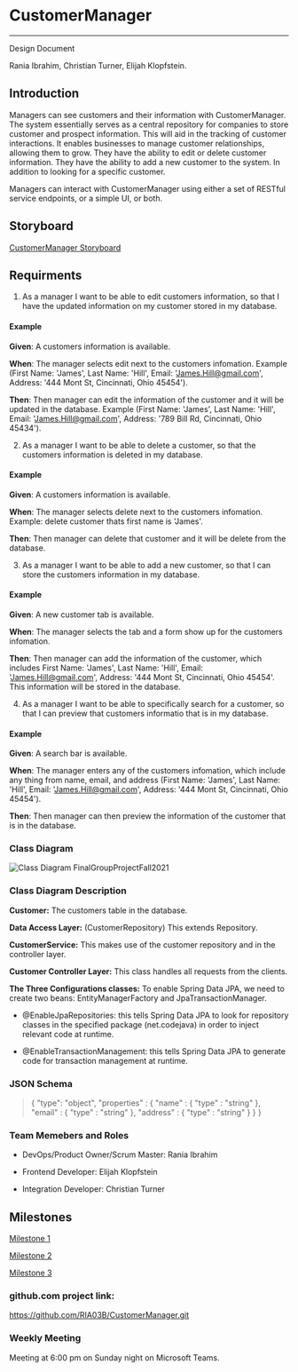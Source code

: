# CustomerManager  
---  

Design Document  

Rania Ibrahim, Christian Turner, Elijah Klopfstein.  

## Introduction  

Managers can see customers and their information with CustomerManager. The system essentially serves as a central repository for companies to store customer and prospect information. This will aid in the tracking of customer interactions. It enables businesses to manage customer relationships, allowing them to grow. They have the ability to edit or delete customer information. They have the ability to add a new customer to the system. In addition to looking for a specific customer.

Managers can interact with CustomerManager using either a set of RESTful service endpoints, or a simple UI, or both.

## Storyboard  
[CustomerManager Storyboard](https://1drv.ms/p/s!Anzr06X31ysqi3jYjLcyFBEfi_WZ?e=W1Ker9)  

## Requirments  

1.  As a manager I want to be able to edit customers information, so that I have the updated information on my customer stored in my database.  

#### Example  

**Given**: A customers information is available.

**When**: The manager selects edit next to the customers infomation. Example (First Name: 'James', Last Name: 'Hill', Email: 'James.Hill@gmail.com', Address: '444 Mont St, Cincinnati, Ohio 45454'). 

**Then**: Then manager can edit the information of the customer and it will be updated in the database. Example (First Name: 'James', Last Name: 'Hill', Email: 'James.Hill@gmail.com', Address: '789 Bill Rd, Cincinnati, Ohio 45434').      


2.  As a manager I want to be able to delete a customer, so that the customers information is deleted in my database.  

#### Example  

**Given**: A customers information is available.

**When**: The manager selects delete next to the customers infomation. Example: delete customer thats first name is 'James'.

**Then**: Then manager can delete that customer and it will be delete from the database.      

3.  As a manager I want to be able to add a new customer, so that I can store the customers information in my database.  

#### Example  

**Given**: A new customer tab is available.

**When**: The manager selects the tab and a form show up for the customers infomation.  

**Then**: Then manager can add the information of the customer, which includes First Name: 'James', Last Name: 'Hill', Email: 'James.Hill@gmail.com', Address: '444 Mont St, Cincinnati, Ohio 45454'. This information will be stored in the database.      

4.  As a manager I want to be able to specifically search for a customer, so that I can preview that customers informatio that is in my database.  

#### Example  

**Given**: A search bar is available.

**When**: The manager enters any of the customers infomation, which include any thing from name, email, and address (First Name: 'James', Last Name: 'Hill', Email: 'James.Hill@gmail.com', Address: '444 Mont St, Cincinnati, Ohio 45454'). 

**Then**: Then manager can then preview the information of the customer that is in the database.      


  

### Class Diagram  

![Class Diagram FinalGroupProjectFall2021](https://user-images.githubusercontent.com/56984616/130507729-afd2e2b6-9df0-4451-970d-b70a570d07cd.JPG)  

### Class Diagram Description  

**Customer:**  The customers table in the database.  

**Data Access Layer:**  (CustomerRepository) This extends Repository.  

**CustomerService:**  This makes use of the customer repository and in the controller layer.  

**Customer Controller Layer:**  This class handles all requests from the clients.  

**The Three Configurations classes:** To enable Spring Data JPA, we need to create two beans: EntityManagerFactory and JpaTransactionManager.  

- @EnableJpaRepositories: this tells Spring Data JPA to look for repository classes in the specified package (net.codejava) in order to inject relevant code at runtime.

- @EnableTransactionManagement: this tells Spring Data JPA to generate code for transaction management at runtime.
### JSON Schema  

> {
>   "type": "object",
>   "properties" : {
>      "name" : {
>          "type" : "string" 
>       },
>       "email" : {
>          "type" : "string" 
>       },
>       "address" : {
>          "type" : "string" 
>       }
>    }
>   }

### Team Memebers and Roles  

- DevOps/Product Owner/Scrum Master: Rania Ibrahim  

-	Frontend Developer: Elijah Klopfstein

-	Integration Developer:  Christian Turner

## Milestones

 [Milestone 1](https://github.com/RIA03B/CustomerManager/milestone/1)  
 
 [Milestone 2](https://github.com/RIA03B/CustomerManager/milestone/2)    
 
 [Milestone 3](https://github.com/RIA03B/CustomerManager/milestone/3)  
 
### github.com project link:  
  
https://github.com/RIA03B/CustomerManager.git  

### Weekly Meeting  

Meeting at 6:00 pm on Sunday night on Microsoft Teams.
